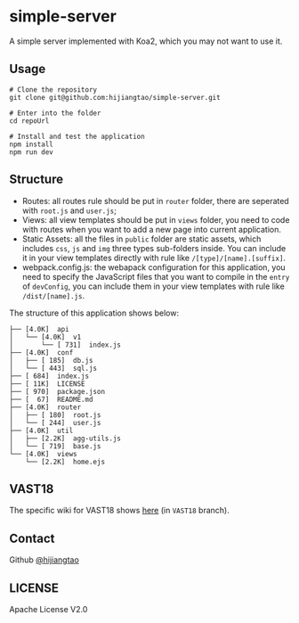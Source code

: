 # simple-server

A simple server implemented with Koa2, which you may not want to use it.

## Usage

```
# Clone the repository
git clone git@github.com:hijiangtao/simple-server.git

# Enter into the folder
cd repoUrl

# Install and test the application
npm install
npm run dev
```

## Structure

* Routes: all routes rule should be put in `router` folder, there are seperated with `root.js` and `user.js`;
* Views: all view templates should be put in `views` folder, you need to code with routes when you want to add a new page into current application.
* Static Assets: all the files in `public` folder are static assets, which includes `css`, `js` and `img` three types sub-folders inside. You can include it in your view templates directly with rule like `/[type]/[name].[suffix]`.
* webpack.config.js: the webapack configuration for this application, you need to specify the JavaScript files that you want to compile in the `entry` of `devConfig`, you can include them in your view templates with rule like `/dist/[name].js`.

The structure of this application shows below:

```
├── [4.0K]  api
│   └── [4.0K]  v1
│       └── [ 731]  index.js
├── [4.0K]  conf
│   ├── [ 185]  db.js
│   └── [ 443]  sql.js
├── [ 684]  index.js
├── [ 11K]  LICENSE
├── [ 970]  package.json
├── [  67]  README.md
├── [4.0K]  router
│   ├── [ 180]  root.js
│   └── [ 244]  user.js
├── [4.0K]  util
│   ├── [2.2K]  agg-utils.js
│   └── [ 719]  base.js
└── [4.0K]  views
    └── [2.2K]  home.ejs
```

## VAST18

The specific wiki for VAST18 shows [here](https://github.com/hijiangtao/simple-server/tree/VAST18) (in `VAST18` branch).

## Contact

Github [@hijiangtao](https://github.com/hijiangtao)

## LICENSE

Apache License V2.0
